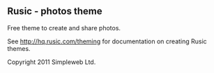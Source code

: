 ## Rusic - photos theme

Free theme to create and share photos.

See http://hq.rusic.com/theming for documentation on creating Rusic themes.

Copyright 2011 Simpleweb Ltd.
